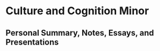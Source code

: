Culture and Cognition Minor
===========================

Personal Summary, Notes, Essays, and Presentations
--------------------------------------------------

